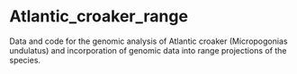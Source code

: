 # Atlantic_croaker_range
Data and code for the genomic analysis of Atlantic croaker (Micropogonias undulatus) and incorporation of genomic data into range projections of the species. 
